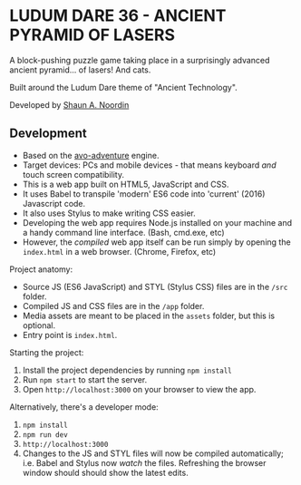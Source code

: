 # LUDUM DARE 36 - ANCIENT PYRAMID OF LASERS

A block-pushing puzzle game taking place in a surprisingly advanced ancient pyramid... of lasers! And cats.

Built around the Ludum Dare theme of "Ancient Technology".

Developed by [Shaun A. Noordin](http://shaunanoordin.com)

## Development

* Based on the [avo-adventure](https://github.com/shaunanoordin/avo-adventure/) engine.
* Target devices: PCs and mobile devices - that means keyboard _and_ touch screen compatibility.
* This is a web app built on HTML5, JavaScript and CSS.
* It uses Babel to transpile 'modern' ES6 code into 'current' (2016) Javascript code.
* It also uses Stylus to make writing CSS easier.
* Developing the web app requires Node.js installed on your machine and a handy command line interface. (Bash, cmd.exe, etc)
* However, the _compiled_ web app itself can be run simply by opening the `index.html` in a web browser. (Chrome, Firefox, etc)

Project anatomy:

* Source JS (ES6 JavaScript) and STYL (Stylus CSS) files are in the `/src` folder.
* Compiled JS and CSS files are in the `/app` folder.
* Media assets are meant to be placed in the `assets` folder, but this is optional.
* Entry point is `index.html`.

Starting the project:

1. Install the project dependencies by running `npm install`
2. Run `npm start` to start the server.
3. Open `http://localhost:3000` on your browser to view the app.

Alternatively, there's a developer mode:

1. `npm install`
2. `npm run dev`
3. `http://localhost:3000`
4. Changes to the JS and STYL files will now be compiled automatically; i.e. Babel and Stylus now _watch_ the files. Refreshing the browser window should should show the latest edits.
